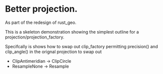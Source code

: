 # Better projection.
 As part of the redesign of rust_geo.

 This is a skeleton demonstration showing the simplest outline for a projection/projection_factory.


 Specifcally is shows how to swap out  clip_factory permitting precision() and clip_angle() in the orignal projection to swap out

 * ClipAntimeridian -> ClipCircle
 * ResampleNone -> Resample
